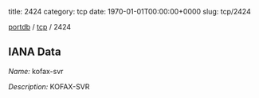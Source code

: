 title: 2424
category: tcp
date: 1970-01-01T00:00:00+0000
slug: tcp/2424

[portdb](/) / [tcp](/category/tcp.html) / 2424


## IANA Data

_Name:_ kofax-svr

_Description:_ KOFAX-SVR

